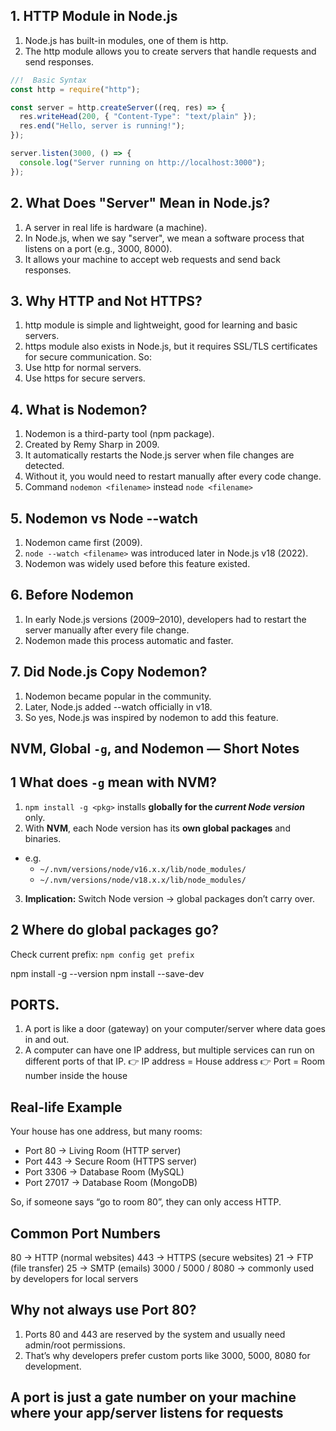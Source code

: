 ## 1. HTTP Module in Node.js

1. Node.js has built-in modules, one of them is http.
2. The http module allows you to create servers that handle
   requests and send responses.

```js
//!  Basic Syntax
const http = require("http");

const server = http.createServer((req, res) => {
  res.writeHead(200, { "Content-Type": "text/plain" });
  res.end("Hello, server is running!");
});

server.listen(3000, () => {
  console.log("Server running on http://localhost:3000");
});
```

## 2. What Does "Server" Mean in Node.js?

1. A server in real life is hardware (a machine).
2. In Node.js, when we say "server", we mean a software process
   that listens on a port (e.g., 3000, 8000).
3. It allows your machine to accept web requests and send back responses.

## 3. Why HTTP and Not HTTPS?

1. http module is simple and lightweight, good for learning and basic servers.
2. https module also exists in Node.js, but it requires SSL/TLS certificates
   for secure communication.
   So:
3. Use http for normal servers.
4. Use https for secure servers.

## 4. What is Nodemon?

1. Nodemon is a third-party tool (npm package).
2. Created by Remy Sharp in 2009.
3. It automatically restarts the Node.js server when file changes are detected.
4. Without it, you would need to restart manually after every code change.
5. Command `nodemon <filename>` instead `node <filename>`

## 5. Nodemon vs Node --watch

1. Nodemon came first (2009).
2. `node --watch <filename>` was introduced later in Node.js v18 (2022).
3. Nodemon was widely used before this feature existed.

## 6. Before Nodemon

1. In early Node.js versions (2009–2010), developers had to restart the server
   manually after every file change.
2. Nodemon made this process automatic and faster.

## 7. Did Node.js Copy Nodemon?

1. Nodemon became popular in the community.
2. Later, Node.js added --watch officially in v18.
3. So yes, Node.js was inspired by nodemon to add this feature.

<!--!-------------NPM Global Packages------------->

## NVM, Global `-g`, and Nodemon — Short Notes

## 1 What does `-g` mean with NVM?

1. `npm install -g <pkg>` installs **globally for the _current Node version_** only.
2. With **NVM**, each Node version has its **own global packages** and binaries.

- e.g.
  - `~/.nvm/versions/node/v16.x.x/lib/node_modules/`
  - `~/.nvm/versions/node/v18.x.x/lib/node_modules/`

3. **Implication:** Switch Node version → global packages don’t carry over.

## 2 Where do global packages go?

Check current prefix:
`npm config get prefix`

npm install -g <pkg>
<pkg> --version
npm install --save-dev <pkg>

## PORTS.

1. A port is like a door (gateway) on your computer/server where data goes in and out.
2. A computer can have one IP address, but multiple services can run on different ports of that IP.
   👉 IP address = House address
   👉 Port = Room number inside the house

## Real-life Example

Your house has one address, but many rooms:

- Port 80 → Living Room (HTTP server)
- Port 443 → Secure Room (HTTPS server)
- Port 3306 → Database Room (MySQL)
- Port 27017 → Database Room (MongoDB)

So, if someone says “go to room 80”, they can only access HTTP.

## Common Port Numbers

80 → HTTP (normal websites)
443 → HTTPS (secure websites)
21 → FTP (file transfer)
25 → SMTP (emails)
3000 / 5000 / 8080 → commonly used by developers for local servers

## Why not always use Port 80?

1. Ports 80 and 443 are reserved by the system and usually need admin/root permissions.
2. That’s why developers prefer custom ports like 3000, 5000, 8080 for development.

## A port is just a gate number on your machine where your app/server listens for requests
